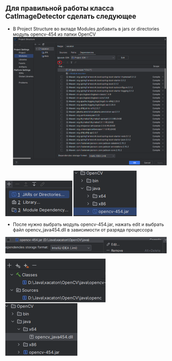 Для правильной работы класса CatImageDetector сделать следующее
- 
- В Project Structure во вкладе Modules добавить в jars or directories модуль opencv-454 из папки OpenCV
![img1.png](src/main/resources/imagesForREADME/img1.png)

![img2.png](src/main/resources/imagesForREADME/img2.png)
![img3.png](src/main/resources/imagesForREADME/img3.png)
- После нужно выбрать модуль opencv-454.jar, нажать edit и выбрать файл opencv_java454.dll в зависимости от разряда процессора

![img4.png](src/main/resources/imagesForREADME/img4.png)

![img5.png](src/main/resources/imagesForREADME/img5.png)
![img6.png](src/main/resources/imagesForREADME/img6.png)

